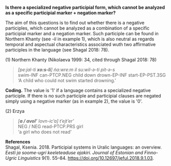 **Is there a specialized negative participial form, which cannot be analyzed as a specific participial marker + negation marker?**

The aim of this questions is to find out whether there is a negative participles, which cannot be analyzed as a combination of a specific participial marker and a negation marker. Such participle can be found in Northern Khanty (see *-li* in example 1), which is also neutral as regards temporal and aspectual characteristics associated wuth two affirmative participles in the language (see Shagal 2018: 78).

(1) Northern Khanty (Nikolaeva 1999: 34, cited through Shagal 2018: 78)<br/>
>*[pe:jal-ti  **xo:s-li**] ńa:wre:m il su:wil-ǝ-ti  pit-ǝ-s*<br/>
>swim-INF can-PTCP.NEG child down drown-EP-INF start-EP-PST.3SG<br/>
>‘A child who could not swim started drowning.’<br/>

**Coding.** The value is '1' if a language contains a specialized negative participle. If there is no such participle and participial clauses are negated simply using a negative marker (as in example 2), the value is '0'. 

(2) Erzya<br/> 
>*[**a / avol’** lovn-ic’a] t’ejt’er’*<br/>
>NEG / NEG read-PTCP.PRS girl<br/>
>‘a girl who does not read’<br/>

**References**<br/>
Shagal, Ksenia. 2018. Participial systems in Uralic languages: an overview. *Eesti ja soome-ugri keeleteaduse ajakiri. Journal of Estonian and Finno-Ugric Linguistics* 9(1). 55–84. https://doi.org/10.12697/jeful.2018.9.1.03.
